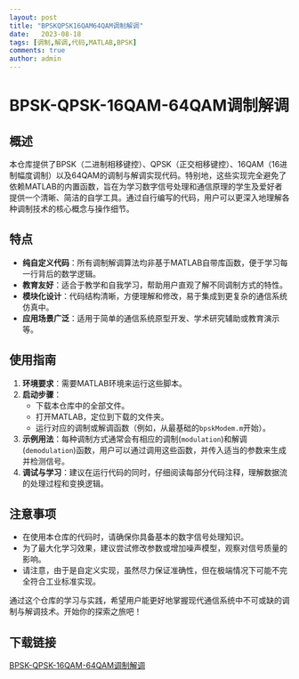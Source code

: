```yaml
---
layout: post
title: "BPSKQPSK16QAM64QAM调制解调"
date:   2023-08-18
tags: [调制,解调,代码,MATLAB,BPSK]
comments: true
author: admin
---
```

# BPSK-QPSK-16QAM-64QAM调制解调

## 概述

本仓库提供了BPSK（二进制相移键控）、QPSK（正交相移键控）、16QAM（16进制幅度调制）以及64QAM的调制与解调实现代码。特别地，这些实现完全避免了依赖MATLAB的内置函数，旨在为学习数字信号处理和通信原理的学生及爱好者提供一个清晰、简洁的自学工具。通过自行编写的代码，用户可以更深入地理解各种调制技术的核心概念与操作细节。

## 特点

- **纯自定义代码**：所有调制解调算法均非基于MATLAB自带库函数，便于学习每一行背后的数学逻辑。
- **教育友好**：适合于教学和自我学习，帮助用户直观了解不同调制方式的特性。
- **模块化设计**：代码结构清晰，方便理解和修改，易于集成到更复杂的通信系统仿真中。
- **应用场景广泛**：适用于简单的通信系统原型开发、学术研究辅助或教育演示等。

## 使用指南

1. **环境要求**：需要MATLAB环境来运行这些脚本。
2. **启动步骤**：
   - 下载本仓库中的全部文件。
   - 打开MATLAB，定位到下载的文件夹。
   - 运行对应的调制或解调函数（例如，从最基础的`bpskModem.m`开始）。
3. **示例用法**：每种调制方式通常会有相应的调制(`modulation`)和解调(`demodulation`)函数，用户可以通过调用这些函数，并传入适当的参数来生成并检测信号。
4. **调试与学习**：建议在运行代码的同时，仔细阅读每部分代码注释，理解数据流的处理过程和变换逻辑。

## 注意事项

- 在使用本仓库的代码时，请确保你具备基本的数字信号处理知识。
- 为了最大化学习效果，建议尝试修改参数或增加噪声模型，观察对信号质量的影响。
- 请注意，由于是自定义实现，虽然尽力保证准确性，但在极端情况下可能不完全符合工业标准实现。

通过这个仓库的学习与实践，希望用户能更好地掌握现代通信系统中不可或缺的调制与解调技术。开始你的探索之旅吧！

## 下载链接

[BPSK-QPSK-16QAM-64QAM调制解调](https://pan.quark.cn/s/05bbc820fe80)